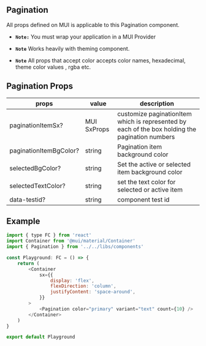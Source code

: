 ## Pagination

All props defined on MUI is applicable to this Pagination component.

-   **`Note:`** You must wrap your application in a MUI Provider

-   **`Note`** Works heavily with theming component.
-   **`Note`** All props that accept color accepts color names, hexadecimal, theme color values , rgba etc.

## Pagination Props

| props                  | value       | description                                                                                     |
| ---------------------- | ----------- | ----------------------------------------------------------------------------------------------- |
| paginationItemSx?      | MUI SxProps | customize paginationItem which is represented by each of the box holding the pagination numbers |
| paginationItemBgColor? | string      | Pagination item background color                                                                |
| selectedBgColor?       | string      | Set the active or selected item background color                                                |
| selectedTextColor?     | string      | set the text color for selected or active item                                                  |
| data-testid?           | string      | component test id                                                                               |

## Example

```js
import { type FC } from 'react'
import Container from '@mui/material/Container'
import { Pagination } from '../../libs/components'

const Playground: FC = () => {
    return (
        <Container
            sx={{
                display: 'flex',
                flexDirection: 'column',
                justifyContent: 'space-around',
            }}
        >
            <Pagination color="primary" variant="text" count={10} />
        </Container>
    )
}

export default Playground
```
